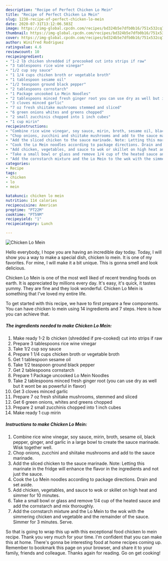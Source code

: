 ```yaml
---
description: "Recipe of Perfect Chicken Lo Mein"
title: "Recipe of Perfect Chicken Lo Mein"
slug: 1238-recipe-of-perfect-chicken-lo-mein
date: 2020-07-31T13:12:06.503Z
image: https://img-global.cpcdn.com/recipes/bd324b5e7dfb0b16/751x532cq70/chicken-lo-mein-recipe-main-photo.jpg
thumbnail: https://img-global.cpcdn.com/recipes/bd324b5e7dfb0b16/751x532cq70/chicken-lo-mein-recipe-main-photo.jpg
cover: https://img-global.cpcdn.com/recipes/bd324b5e7dfb0b16/751x532cq70/chicken-lo-mein-recipe-main-photo.jpg
author: Winifred Rodriguez
ratingvalue: 4.6
reviewcount: 10
recipeingredient:
- "1-2 lb chicken shredded if precooked cut into strips if raw"
- "3 tablespoons rice wine vinegar"
- "1/2 cup soy sauce"
- "1 1/4 cups chicken broth or vegetable broth"
- "1 tablespoon sesame oil"
- "1/2 teaspoon ground black pepper"
- "2 tablespoons cornstarch"
- "1 Package uncooked Lo Mein Noodles"
- "2 tablespoons minced fresh ginger root you can use dry as well but it wont be as powerful in flavor"
- "3 cloves minced garlic"
- "7 oz fresh shiitake mushrooms stemmed and sliced"
- "6 green onions whites and greens chopped"
- "2 small zucchinis chopped into 1 inch cubes"
- "1 cup mirin"
recipeinstructions:
- "Combine rice wine vinegar, soy sauce, mirin, broth, sesame oil, black pepper, ginger, and garlic in a large bowl to create the sauce marinade. Wisk together well."
- "Chop onions, zucchini and shiitake mushrooms and add to the sauce marinade."
- "Add the sliced chicken to the sauce marinade. Note: Letting this marinate in the fridge will enhance the flavor in the ingredients and not just the sauce."
- "Cook the Lo Mein noodles according to package directions. Drain and set aside."
- "Add chicken, vegetables, and sauce to wok or skillet on high heat and simmer for 10 minutes."
- "Take a small bowl or glass and remove 1/4 cup of the heated sauce and add the cornstarch and mix thoroughly."
- "Add the cornstarch mixture and the Lo Mein to the wok with the simmering chicken and vegetable and the remainder of the sauce. Simmer for 3 minutes. Serve."
categories:
- Recipe
tags:
- chicken
- lo
- mein

katakunci: chicken lo mein 
nutrition: 114 calories
recipecuisine: American
preptime: "PT22M"
cooktime: "PT59M"
recipeyield: "1"
recipecategory: Lunch

---
```



![Chicken Lo Mein](https://img-global.cpcdn.com/recipes/bd324b5e7dfb0b16/751x532cq70/chicken-lo-mein-recipe-main-photo.jpg)

Hello everybody, I hope you are having an incredible day today. Today, I will show you a way to make a special dish, chicken lo mein. It is one of my favorites. For mine, I will make it a bit unique. This is gonna smell and look delicious.



Chicken Lo Mein is one of the most well liked of recent trending foods on earth. It is appreciated by millions every day. It's easy, it's quick, it tastes yummy. They are fine and they look wonderful. Chicken Lo Mein is something that I've loved my entire life.


To get started with this recipe, we have to first prepare a few components. You can have chicken lo mein using 14 ingredients and 7 steps. Here is how you can achieve that.

<!--inarticleads1-->

##### The ingredients needed to make Chicken Lo Mein:

1. Make ready 1-2 lb chicken (shredded if pre-cooked) cut into strips if raw
1. Prepare 3 tablespoons rice wine vinegar
1. Take 1/2 cup soy sauce
1. Prepare 1 1/4 cups chicken broth or vegetable broth
1. Get 1 tablespoon sesame oil
1. Take 1/2 teaspoon ground black pepper
1. Get 2 tablespoons cornstarch
1. Prepare 1 Package uncooked Lo Mein Noodles
1. Take 2 tablespoons minced fresh ginger root (you can use dry as well but it wont be as powerful in flavor)
1. Get 3 cloves minced garlic
1. Prepare 7 oz fresh shiitake mushrooms, stemmed and sliced
1. Get 6 green onions, whites and greens chopped
1. Prepare 2 small zucchinis chopped into 1 inch cubes
1. Make ready 1 cup mirin




<!--inarticleads2-->

##### Instructions to make Chicken Lo Mein:

1. Combine rice wine vinegar, soy sauce, mirin, broth, sesame oil, black pepper, ginger, and garlic in a large bowl to create the sauce marinade. Wisk together well.
1. Chop onions, zucchini and shiitake mushrooms and add to the sauce marinade.
1. Add the sliced chicken to the sauce marinade. Note: Letting this marinate in the fridge will enhance the flavor in the ingredients and not just the sauce.
1. Cook the Lo Mein noodles according to package directions. Drain and set aside.
1. Add chicken, vegetables, and sauce to wok or skillet on high heat and simmer for 10 minutes.
1. Take a small bowl or glass and remove 1/4 cup of the heated sauce and add the cornstarch and mix thoroughly.
1. Add the cornstarch mixture and the Lo Mein to the wok with the simmering chicken and vegetable and the remainder of the sauce. Simmer for 3 minutes. Serve.




So that is going to wrap this up with this exceptional food chicken lo mein recipe. Thank you very much for your time. I'm confident that you can make this at home. There's gonna be interesting food at home recipes coming up. Remember to bookmark this page on your browser, and share it to your family, friends and colleague. Thanks again for reading. Go on get cooking!
